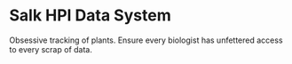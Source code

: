 # Salk HPI Data System
Obsessive tracking of plants. Ensure every biologist has unfettered access to every scrap of data.
